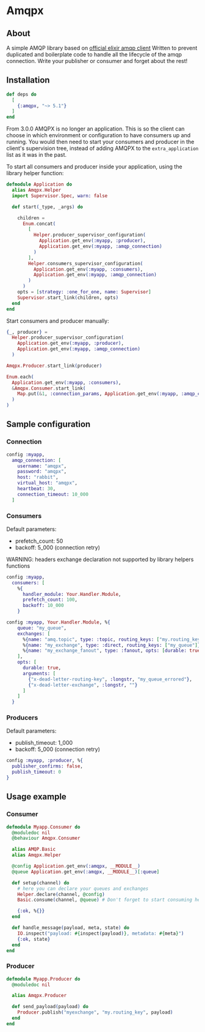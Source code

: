 Amqpx
=========

## About
A simple AMQP library based on [official elixir amqp client](https://hex.pm/packages/amqp)
Written to prevent duplicated and boilerplate code to handle all the lifecycle of the amqp connection. Write your publisher or consumer and forget about the rest!

## Installation

```elixir
def deps do
  [
    {:amqpx, "~> 5.1"}
  ]
end
```

From 3.0.0 AMQPX is no longer an application. This is so the client can choose in which environment or configuration to have consumers up and running.
You would then need to start your consumers and producer in the client's supervision tree, instead of adding AMQPX to the `extra_application` list as it was in the past.

To start all consumers and producer inside your application, using the library helper function:
```elixir
defmodule Application do
  alias Amqpx.Helper
  import Supervisor.Spec, warn: false

  def start(_type, _args) do

    children =
      Enum.concat(
        [
          Helper.producer_supervisor_configuration(
            Application.get_env(:myapp, :producer),
            Application.get_env(:myapp, :amqp_connection)
          )
        ],
        Helper.consumers_supervisor_configuration(
          Application.get_env(:myapp, :consumers),
          Application.get_env(:myapp, :amqp_connection)
        )
      )
    opts = [strategy: :one_for_one, name: Supervisor]
    Supervisor.start_link(children, opts)
  end
end
```

Start consumers and producer manually:
```elixir
{_, producer} =
  Helper.producer_supervisor_configuration(
    Application.get_env(:myapp, :producer),
    Application.get_env(:myapp, :amqp_connection)
  )

Amqpx.Producer.start_link(producer)

Enum.each(
  Application.get_env(:myapp, :consumers),
  &Amqpx.Consumer.start_link(
    Map.put(&1, :connection_params, Application.get_env(:myapp, :amqp_connection))
  )
)
```

## Sample configuration

### Connection
```elixir
config :myapp,
  amqp_connection: [
    username: "amqpx",
    password: "amqpx",
    host: "rabbit",
    virtual_host: "amqpx",
    heartbeat: 30,
    connection_timeout: 10_000
  ]
```

### Consumers
Default parameters:
- prefetch_count: 50
- backoff: 5_000 (connection retry)

WARNING: headers exchange declaration not supported by library helpers functions

```elixir
config :myapp,
  consumers: [
    %{
      handler_module: Your.Handler.Module,
      prefetch_count: 100,
      backoff: 10_000
    }

config :myapp, Your.Handler.Module, %{
    queue: "my_queue",
    exchanges: [
      %{name: "amq.topic", type: :topic, routing_keys: ["my.routing_key1","my.routing_key2"], opts: [durable: true]},
      %{name: "my_exchange", type: :direct, routing_keys: ["my_queue"]},
      %{name: "my_exchange_fanout", type: :fanout, opts: [durable: true]}
    ],
    opts: [
      durable: true,
      arguments: [
        {"x-dead-letter-routing-key", :longstr, "my_queue_errored"},
        {"x-dead-letter-exchange", :longstr, ""}
      ]
    ]
  }      
```

### Producers
Default parameters:
- publish_timeout: 1_000
- backoff: 5_000 (connection retry)
 
```elixir
config :myapp, :producer, %{
  publisher_confirms: false,
  publish_timeout: 0
}
```
## Usage example

### Consumer
```elixir
defmodule Myapp.Consumer do
  @moduledoc nil
  @behaviour Amqpx.Consumer

  alias AMQP.Basic
  alias Amqpx.Helper

  @config Application.get_env(:amqpx, __MODULE__)
  @queue Application.get_env(:amqpx, __MODULE__)[:queue]

  def setup(channel) do
    # here you can declare your queues and exchanges
    Helper.declare(channel, @config)
    Basic.consume(channel, @queue) # Don't forget to start consuming here!

    {:ok, %{}}
  end

  def handle_message(payload, meta, state) do
    IO.inspect("payload: #{inspect(payload)}, metadata: #{meta}")
    {:ok, state}
  end
end
```

### Producer
```elixir
defmodule Myapp.Producer do
  @moduledoc nil

  alias Amqpx.Producer

  def send_payload(payload) do
    Producer.publish("myexchange", "my.routing_key", payload)
  end
end
```
